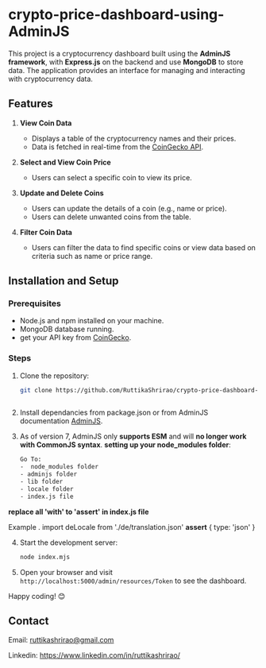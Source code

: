# crypto-price-dashboard-using-AdminJS 

This project is a cryptocurrency dashboard built using the **AdminJS framework**, with **Express.js** on the backend and use **MongoDB** to store data. The application provides an interface for managing and interacting with cryptocurrency data.  


## Features

1. **View Coin Data**  
   - Displays a table of the cryptocurrency names and their prices.  
   - Data is fetched in real-time from the [CoinGecko API](https://www.coingecko.com/en/api).  

2. **Select and View Coin Price**  
   - Users can select a specific coin to view its price.  

3. **Update and Delete Coins**  
   - Users can update the details of a coin (e.g., name or price).  
   - Users can delete unwanted coins from the table.  

4. **Filter Coin Data**  
   - Users can filter the data to find specific coins or view data based on criteria such as name or price range.  


  

## Installation and Setup



### Prerequisites  
- Node.js and npm installed on your machine.  
- MongoDB database running.  
- get your API key from [CoinGecko](https://www.coingecko.com/en/api).  

### Steps  

1. Clone the repository:  
   ```bash  
   git clone https://github.com/RuttikaShrirao/crypto-price-dashboard-using-AdminJS.git  
 
    ```

2. Install dependancies from package.json or from AdminJS documentation [AdminJS](https://docs.adminjs.co/installation/getting-started).    

3. As of version 7, AdminJS only **supports ESM** and will **no longer work with CommonJS syntax**. **setting up your node_modules folder**:
     ```bash
   Go To: 
   -  node_modules folder
   - adminjs folder 
   - lib folder 
   - locale folder
   - index.js file  

**replace all 'with' to 'assert' in  index.js file**


Example . import deLocale from './de/translation.json' **assert**  { type: 'json' }
    



4. Start the development server:
    ```bash
    node index.mjs
    ```

5. Open your browser and visit `http://localhost:5000/admin/resources/Token` to see the dashboard.


Happy coding! 😊


## Contact
Email: ruttikashrirao@gmail.com

Linkedin: https://www.linkedin.com/in/ruttikashrirao/
